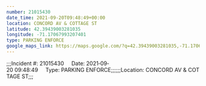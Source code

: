 ```yaml
---
number: 21015430
date_time: 2021-09-20T09:48:49+00:00
location: CONCORD AV & COTTAGE ST
latitude: 42.39439003281035
longitude: -71.17067993207401
type: PARKING ENFORCE
google_maps_link: https://maps.google.com/?q=42.39439003281035,-71.17067993207401
---
```


;;;Incident #: 21015430     Date: 2021‐09‐20 09:48:49     Type: PARKING ENFORCE;;;;;;Location: CONCORD AV & COTTAGE ST;;;
